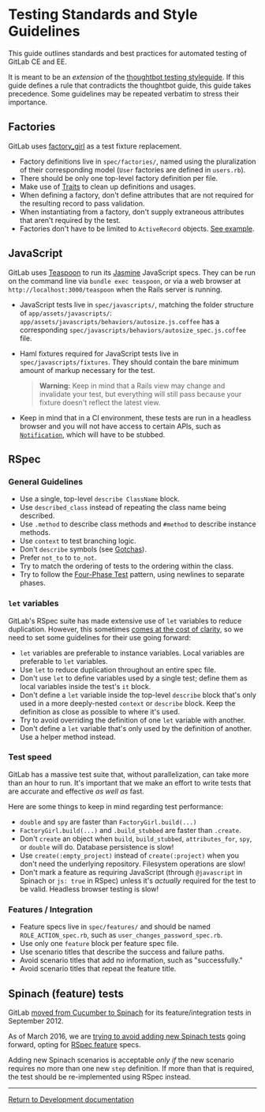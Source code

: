 # Testing Standards and Style Guidelines

This guide outlines standards and best practices for automated testing of GitLab
CE and EE.

It is meant to be an _extension_ of the [thoughtbot testing
styleguide](https://github.com/thoughtbot/guides/tree/master/style/testing). If
this guide defines a rule that contradicts the thoughtbot guide, this guide
takes precedence. Some guidelines may be repeated verbatim to stress their
importance.

## Factories

GitLab uses [factory_girl] as a test fixture replacement.

- Factory definitions live in `spec/factories/`, named using the pluralization
  of their corresponding model (`User` factories are defined in `users.rb`).
- There should be only one top-level factory definition per file.
- Make use of [Traits] to clean up definitions and usages.
- When defining a factory, don't define attributes that are not required for the
  resulting record to pass validation.
- When instantiating from a factory, don't supply extraneous attributes that
  aren't required by the test.
- Factories don't have to be limited to `ActiveRecord` objects.
  [See example](https://gitlab.com/gitlab-org/gitlab-ce/commit/0b8cefd3b2385a21cfed779bd659978c0402766d).

[factory_girl]: https://github.com/thoughtbot/factory_girl
[Traits]: http://www.rubydoc.info/gems/factory_girl/file/GETTING_STARTED.md#Traits

## JavaScript

GitLab uses [Teaspoon] to run its [Jasmine] JavaScript specs. They can be run on
the command line via `bundle exec teaspoon`, or via a web browser at
`http://localhost:3000/teaspoon` when the Rails server is running.

- JavaScript tests live in `spec/javascripts/`, matching the folder structure of
  `app/assets/javascripts/`: `app/assets/javascripts/behaviors/autosize.js.coffee` has a corresponding
  `spec/javascripts/behaviors/autosize_spec.js.coffee` file.
- Haml fixtures required for JavaScript tests live in
  `spec/javascripts/fixtures`. They should contain the bare minimum amount of
  markup necessary for the test.

  > **Warning:** Keep in mind that a Rails view may change and
  invalidate your test, but everything will still pass because your fixture
  doesn't reflect the latest view.

- Keep in mind that in a CI environment, these tests are run in a headless
  browser and you will not have access to certain APIs, such as
  [`Notification`](https://developer.mozilla.org/en-US/docs/Web/API/notification),
  which will have to be stubbed.

[Teaspoon]: https://github.com/modeset/teaspoon
[Jasmine]: https://github.com/jasmine/jasmine

## RSpec

### General Guidelines

- Use a single, top-level `describe ClassName` block.
- Use `described_class` instead of repeating the class name being described.
- Use `.method` to describe class methods and `#method` to describe instance
  methods.
- Use `context` to test branching logic.
- Don't `describe` symbols (see [Gotchas](gotchas.md#dont-describe-symbols)).
- Prefer `not_to` to `to_not`.
- Try to match the ordering of tests to the ordering within the class.
- Try to follow the [Four-Phase Test][four-phase-test] pattern, using newlines
  to separate phases.

[four-phase-test]: https://robots.thoughtbot.com/four-phase-test

### `let` variables

GitLab's RSpec suite has made extensive use of `let` variables to reduce
duplication. However, this sometimes [comes at the cost of clarity][lets-not],
so we need to set some guidelines for their use going forward:

- `let` variables are preferable to instance variables. Local variables are
  preferable to `let` variables.
- Use `let` to reduce duplication throughout an entire spec file.
- Don't use `let` to define variables used by a single test; define them as
  local variables inside the test's `it` block.
- Don't define a `let` variable inside the top-level `describe` block that's
  only used in a more deeply-nested `context` or `describe` block. Keep the
  definition as close as possible to where it's used.
- Try to avoid overriding the definition of one `let` variable with another.
- Don't define a `let` variable that's only used by the definition of another.
  Use a helper method instead.

[lets-not]: https://robots.thoughtbot.com/lets-not

### Test speed

GitLab has a massive test suite that, without parallelization, can take more
than an hour to run. It's important that we make an effort to write tests that
are accurate and effective _as well as_ fast.

Here are some things to keep in mind regarding test performance:

- `double` and `spy` are faster than `FactoryGirl.build(...)`
- `FactoryGirl.build(...)` and `.build_stubbed` are faster than `.create`.
- Don't `create` an object when `build`, `build_stubbed`, `attributes_for`,
  `spy`, or `double` will do. Database persistence is slow!
- Use `create(:empty_project)` instead of `create(:project)` when you don't need
  the underlying repository. Filesystem operations are slow!
- Don't mark a feature as requiring JavaScript (through `@javascript` in
  Spinach or `js: true` in RSpec) unless it's _actually_ required for the test
  to be valid. Headless browser testing is slow!

### Features / Integration

- Feature specs live in `spec/features/` and should be named
  `ROLE_ACTION_spec.rb`, such as `user_changes_password_spec.rb`.
- Use only one `feature` block per feature spec file.
- Use scenario titles that describe the success and failure paths.
- Avoid scenario titles that add no information, such as "successfully."
- Avoid scenario titles that repeat the feature title.

## Spinach (feature) tests

GitLab [moved from Cucumber to Spinach](https://github.com/gitlabhq/gitlabhq/pull/1426)
for its feature/integration tests in September 2012.

As of March 2016, we are [trying to avoid adding new Spinach
tests](https://gitlab.com/gitlab-org/gitlab-ce/issues/14121) going forward,
opting for [RSpec feature](#features-integration) specs.

Adding new Spinach scenarios is acceptable _only if_ the new scenario requires
no more than one new `step` definition. If more than that is required, the
test should be re-implemented using RSpec instead.

---

[Return to Development documentation](README.md)
